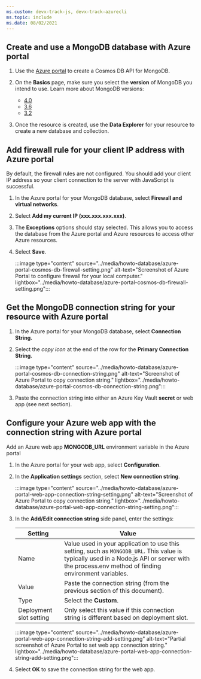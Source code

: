 ```yaml
---
ms.custom: devx-track-js, devx-track-azurecli
ms.topic: include
ms.date: 08/02/2021
---
```


## Create and use a MongoDB database with Azure portal 

1. Use the [Azure portal](https://ms.portal.azure.com/#create/Microsoft.DocumentDB) to create a Cosmos DB API for MongoDB. 
2. On the **Basics** page, make sure you select the **version** of MongoDB you intend to use. Learn more about MongoDB versions:
   * [4.0](/azure/cosmos-db/mongodb-feature-support-40) 
   * [3.6](/azure/cosmos-db/mongodb-feature-support-36)
   * [3.2](/azure/cosmos-db/mongodb-feature-support)

3. Once the resource is created, use the **Data Explorer** for your resource to create a new database and collection. 

## Add firewall rule for your client IP address with Azure portal

By default, the firewall rules are not configured. You should add your client IP address so your client connection to the server with JavaScript is successful.
1. In the Azure portal for your MongoDB database, select **Firewall and virtual networks**.
2. Select **Add my current IP (xxx.xxx.xxx.xxx)**. 
3. The **Exceptions** options should stay selected. This allows you to access the database from the Azure portal and Azure resources to access other Azure resources.  
4. Select **Save**.

    :::image type="content" source="../media/howto-database/azure-portal-cosmos-db-firewall-setting.png" alt-text="Screenshot of Azure Portal to configure firewall for your local computer." lightbox="../media/howto-database/azure-portal-cosmos-db-firewall-setting.png":::

## Get the MongoDB connection string for your resource with Azure portal

1. In the Azure portal for your MongoDB database, select **Connection String**.
2. Select the _copy icon_ at the end of the row for the **Primary Connection String**.

    :::image type="content" source="../media/howto-database/azure-portal-cosmos-db-connection-string.png" alt-text="Screenshot of Azure Portal to copy connection string." lightbox="../media/howto-database/azure-portal-cosmos-db-connection-string.png":::

3. Paste the connection string into either an Azure Key Vault **secret** or web app (see next section). 

## Configure your Azure web app with the connection string with Azure portal

Add an Azure web app **MONGODB_URL** environment variable in the Azure portal

1. In the Azure portal for your web app, select **Configuration**.
2. In the **Application settings** section, select **New connection string**.

    :::image type="content" source="../media/howto-database/azure-portal-web-app-connection-string-setting.png" alt-text="Screenshot of Azure Portal to copy connection string." lightbox="../media/howto-database/azure-portal-web-app-connection-string-setting.png":::

3. In the **Add/Edit connection string** side panel, enter the settings:

   |Setting|Value|
   |--|--|
   |Name|Value used in your application to use this setting, such as `MONGODB_URL`. This value is typically used in a Node.js API or server with the process.env method of finding environment variables.|
   |Value|Paste the connection string (from the previous section of this document).|
   |Type|Select the **Custom**.|
   |Deployment slot setting|Only select this value if this connection string is different based on deployment slot.|

    :::image type="content" source="../media/howto-database/azure-portal-web-app-connection-string-add-setting.png" alt-text="Partial screenshot of Azure Portal to set web app connection string." lightbox="../media/howto-database/azure-portal-web-app-connection-string-add-setting.png":::

4. Select **OK** to save the connection string for the web app.     
